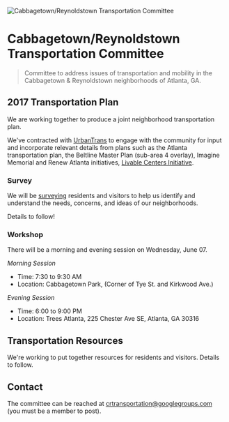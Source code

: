 ![Cabbagetown/Reynoldstown Transportation Committee](https://cloud.githubusercontent.com/assets/182/25828160/c1c3a6fe-341c-11e7-8fa6-89999fa350b7.png)

# Cabbagetown/Reynoldstown Transportation Committee

> Committee to address issues of transportation and mobility in the Cabbagetown & Reynoldstown neighborhoods of Atlanta, GA.

## 2017 Transportation Plan

We are working together to produce a joint neighborhood transportation plan.

We've contracted with [UrbanTrans](http://urbantrans.com/) to engage with the community for input and incorporate relevant details from plans such as the Atlanta transportation plan, the Beltline Master Plan (sub-area 4 overlay), Imagine Memorial and Renew Atlanta initiatives, [Livable Centers Initiative](http://www.atlantaregional.com/land-use/livable-centers-initiative).

### Survey

We will be [surveying](survey) residents and visitors to help us identify and understand the needs, concerns, and ideas of our neighborhoods.

Details to follow!

### Workshop

There will be a morning and evening session on Wednesday, June 07.

*Morning Session*
- Time: 7:30 to 9:30 AM
- Location: Cabbagetown Park, (Corner of Tye St. and Kirkwood Ave.)
  
*Evening Session*
- Time: 6:00 to 9:00 PM
- Location: Trees Atlanta, 225 Chester Ave SE, Atlanta, GA 30316

## Transportation Resources

We're working to put together resources for residents and visitors. Details to follow.

## Contact

The committee can be reached at crtransportation@googlegroups.com (you must be a member to post).
